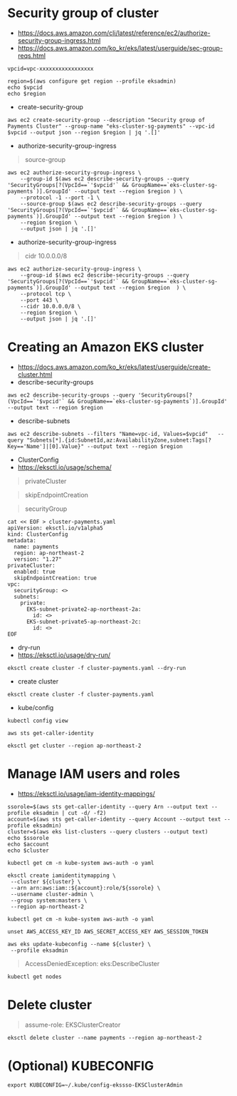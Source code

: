 # Security group of cluster
* https://docs.aws.amazon.com/cli/latest/reference/ec2/authorize-security-group-ingress.html
* https://docs.aws.amazon.com/ko_kr/eks/latest/userguide/sec-group-reqs.html

```
vpcid=vpc-xxxxxxxxxxxxxxxxx
```
```
region=$(aws configure get region --profile eksadmin)
echo $vpcid
echo $region

```
* create-security-group
```
aws ec2 create-security-group --description "Security group of Payments Cluster" --group-name "eks-cluster-sg-payments" --vpc-id $vpcid --output json --region $region | jq '.[]'

```

* authorize-security-group-ingress
>source-group
```
aws ec2 authorize-security-group-ingress \
    --group-id $(aws ec2 describe-security-groups --query 'SecurityGroups[?(VpcId==`'$vpcid'` && GroupName==`eks-cluster-sg-payments`)].GroupId' --output text --region $region ) \
    --protocol -1 --port -1 \
    --source-group $(aws ec2 describe-security-groups --query 'SecurityGroups[?(VpcId==`'$vpcid'` && GroupName==`eks-cluster-sg-payments`)].GroupId' --output text --region $region ) \
    --region $region \
    --output json | jq '.[]'

```
* authorize-security-group-ingress
>cidr 10.0.0.0/8
```
aws ec2 authorize-security-group-ingress \
    --group-id $(aws ec2 describe-security-groups --query 'SecurityGroups[?(VpcId==`'$vpcid'` && GroupName==`eks-cluster-sg-payments`)].GroupId' --output text --region $region  ) \
    --protocol tcp \
    --port 443 \
    --cidr 10.0.0.0/8 \
    --region $region \
    --output json | jq '.[]'

```

# Creating an Amazon EKS cluster
* https://docs.aws.amazon.com/ko_kr/eks/latest/userguide/create-cluster.html
* describe-security-groups
```
aws ec2 describe-security-groups --query 'SecurityGroups[?(VpcId==`'$vpcid'` && GroupName==`eks-cluster-sg-payments`)].GroupId' --output text --region $region

```

* describe-subnets
```
aws ec2 describe-subnets --filters "Name=vpc-id, Values=$vpcid"   --query "Subnets[*].{id:SubnetId,az:AvailabilityZone,subnet:Tags[?Key=='Name']|[0].Value}" --output text --region $region

```

* ClusterConfig
* https://eksctl.io/usage/schema/
>privateCluster

>skipEndpointCreation

>securityGroup
```
cat << EOF > cluster-payments.yaml
apiVersion: eksctl.io/v1alpha5
kind: ClusterConfig
metadata:
  name: payments
  region: ap-northeast-2
  version: "1.27"
privateCluster:
  enabled: true
  skipEndpointCreation: true
vpc:
  securityGroup: <>
  subnets:
    private:
      EKS-subnet-private2-ap-northeast-2a:
        id: <>
      EKS-subnet-private5-ap-northeast-2c:
        id: <>
EOF

```

* dry-run
* https://eksctl.io/usage/dry-run/
```
eksctl create cluster -f cluster-payments.yaml --dry-run
```

* create cluster
```
eksctl create cluster -f cluster-payments.yaml
```

* kube/config
```
kubectl config view
```
```
aws sts get-caller-identity
```
```
eksctl get cluster --region ap-northeast-2
```

# Manage IAM users and roles
* https://eksctl.io/usage/iam-identity-mappings/
```
ssorole=$(aws sts get-caller-identity --query Arn --output text --profile eksadmin | cut -d/ -f2)
account=$(aws sts get-caller-identity --query Account --output text --profile eksadmin)
cluster=$(aws eks list-clusters --query clusters --output text)
echo $ssorole
echo $account
echo $cluster
```

```
kubectl get cm -n kube-system aws-auth -o yaml
```

```
eksctl create iamidentitymapping \
 --cluster ${cluster} \
 --arn arn:aws:iam::${account}:role/${ssorole} \
 --username cluster-admin \
 --group system:masters \
 --region ap-northeast-2

```

```
kubectl get cm -n kube-system aws-auth -o yaml
```

```
unset AWS_ACCESS_KEY_ID AWS_SECRET_ACCESS_KEY AWS_SESSION_TOKEN

```

```
aws eks update-kubeconfig --name ${cluster} \
 --profile eksadmin
```
>AccessDeniedException: eks:DescribeCluster

```
kubectl get nodes

```

# Delete cluster
>assume-role: EKSClusterCreator
```
eksctl delete cluster --name payments --region ap-northeast-2
```

# (Optional) KUBECONFIG
```
export KUBECONFIG=~/.kube/config-ekssso-EKSClusterAdmin 

```
